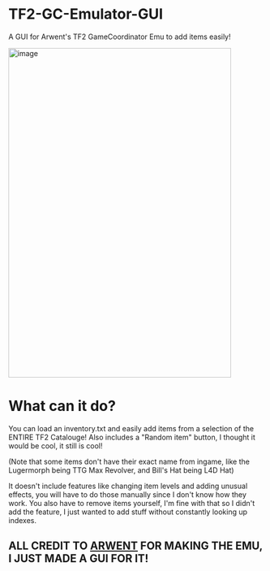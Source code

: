 # TF2-GC-Emulator-GUI
A GUI for Arwent's TF2 GameCoordinator Emu to add items easily!

<img width="439" height="649" alt="image" src="https://github.com/user-attachments/assets/0d60ddc6-0d72-49ab-8834-6e3477c5e2b3" />

# What can it do?
You can load an inventory.txt and easily add items from a selection of the ENTIRE TF2 Catalouge!
Also includes a "Random item" button, I thought it would be cool, it still is cool!

(Note that some items don't have their exact name from ingame, like the Lugermorph being TTG Max Revolver, and Bill's Hat being L4D Hat)

It doesn't include features like changing item levels and adding unusual effects, you will have to do those manually since I don't know how they work.
You also have to remove items yourself, I'm fine with that so I didn't add the feature, I just wanted to add stuff without constantly looking up indexes.
## ALL CREDIT TO [ARWENT](https://cs.rin.ru/forum/viewtopic.php?f=20&t=98246) FOR MAKING THE EMU, I JUST MADE A GUI FOR IT!

